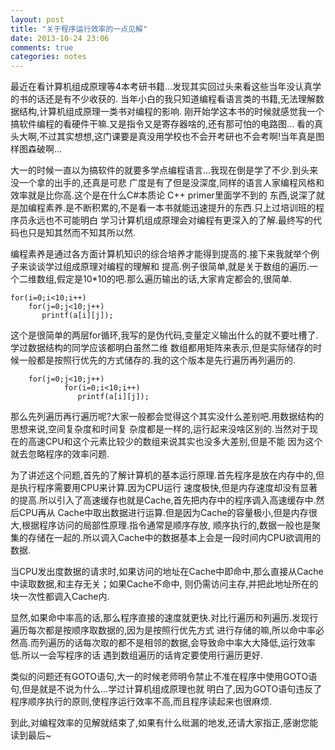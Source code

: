 ```yaml
---
layout: post
title: "关于程序运行效率的一点见解"
date: 2013-10-24 23:06
comments: true
categories: notes
---
```


   最近在看计算机组成原理等4本考研书籍...发现其实回过头来看这些当年没认真学的书的话还是有不少收获的.
当年小白的我只知道编程看语言类的书籍,无法理解数据结构,计算机组成原理一类书对编程的影响.
刚开始学这本书的时候就感觉我一个搞软件编程的看硬件干嘛.又是指令又是寄存器啥的,还有那可怕的电路图...
看的真头大啊,不过其实想想,这门课要是真没用学校也不会开考研也不会考啊!当年真是图样图森破啊...

   大一的时候一直以为搞软件的就要多学点编程语言...我现在倒是学了不少.到头来没一个拿的出手的,还真是可悲
广度是有了但是没深度,同样的语言人家编程风格和效率就是比你高.这个是在什么C#本质论 C++ primer里面学不到的
东西,说深了就是加编程素养.是不断积累的,不是看一本书就能迅速提升的东西.只上过培训班的程序员永远也不可能明白
学习计算机组成原理会对编程有更深入的了解.最终写的代码也只是知其然而不知其所以然.

   编程素养是通过各方面计算机知识的综合培养才能得到提高的.接下来我就举个例子来谈谈学过组成原理对编程的理解和
提高.例子很简单,就是关于数组的遍历.一个二维数组,假定是10*10的吧.那么遍历输出的话,大家肯定都会的,很简单.

	for(i=0;i<10;i++)
		for(j=0;j<10;j++)
		   printf(a[i][j]);

   这个是很简单的两层for循环,我写的是伪代码,变量定义输出什么的就不要吐槽了.学过数据结构的同学应该都明白虽然二维
数组都用矩阵来表示,但是实际储存的时候一般都是按照行优先的方式储存的.我的这个版本是先行遍历再列遍历的.

		for(j=0;j<10;j++)
				for(i=0;i<10;i++)
				   printf(a[i][j]);
  
   那么先列遍历再行遍历呢?大家一般都会觉得这个其实没什么差别吧.用数据结构的思想来说,空间复杂度和时间复
杂度都是一样的,运行起来没啥区别的.当然对于现在的高速CPU和这个元素比较少的数组来说其实也没多大差别,但是不能
因为这个就去忽略程序的效率问题.

   为了讲述这个问题,首先的了解计算机的基本运行原理.首先程序是放在内存中的,但是执行程序需要用CPU来计算.因为CPU运行
速度极快,但是内存速度却没有显著的提高.所以引入了高速缓存也就是Cache,首先把内存中的程序调入高速缓存中.然后CPU再从
Cache中取出数据进行运算.但是因为Cache的容量极小,但是内存很大,根据程序访问的局部性原理.指令通常是顺序存放,
顺序执行的,数据一般也是聚集的存储在一起的.所以调入Cache中的数据基本上会是一段时间内CPU欲调用的数据.

   当CPU发出度数据的请求时,如果访问的地址在Cache中即命中,那么直接从Cache中读取数据,和主存无关；如果Cache不命中,
则仍需访问主存,并把此地址所在的块一次性都调入Cache内.

   显然,如果命中率高的话,那么程序直接的速度就更快.对比行遍历和列遍历.发现行遍历每次都是按顺序取数据的,因为是按照行优先方式
进行存储的嘛,所以命中率必然高.而列遍历的话每次取的都不是相邻的数据,会导致命中率大大降低,运行效率低.所以一会写程序的话
遇到数组遍历的话肯定要使用行遍历更好.

   类似的问题还有GOTO语句,大一的时候老师明令禁止不准在程序中使用GOTO语句,但是就是不说为什么...学过计算机组成原理也就
明白了,因为GOTO语句违反了程序顺序执行的原则,使程序运行效率不高,而且程序读起来也很麻烦.

   到此,对编程效率的见解就结束了,如果有什么纰漏的地发,还请大家指正,感谢您能读到最后~
